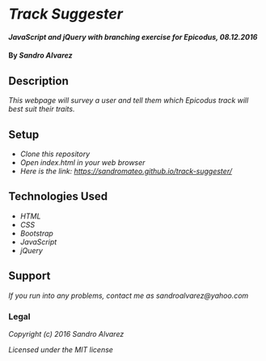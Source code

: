 # _Track Suggester_

#### _JavaScript and jQuery with branching exercise for Epicodus, 08.12.2016_

#### By _**Sandro Alvarez**_

## Description

_This webpage will survey a user and tell them which Epicodus track will best suit their traits._

## Setup

* _Clone this repository_
* _Open index.html in your web browser_
* _Here is the link: https://sandromateo.github.io/track-suggester/_

## Technologies Used

* _HTML_
* _CSS_
* _Bootstrap_
* _JavaScript_
* _jQuery_

## Support

_If you run into any problems, contact me as sandroalvarez@yahoo.com_

### Legal

_Copyright (c) 2016 Sandro Alvarez_

_Licensed under the MIT license_
